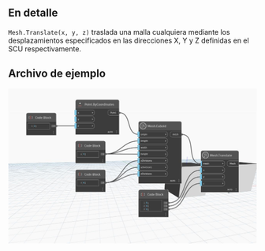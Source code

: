 ## En detalle
`Mesh.Translate(x, y, z)` traslada una malla cualquiera mediante los desplazamientos especificados en las direcciones X, Y y Z definidas en el SCU respectivamente.

## Archivo de ejemplo

![Example](./Autodesk.DesignScript.Geometry.Mesh.Translate(mesh.x.y.z)_img.jpg)
